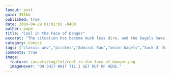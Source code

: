 ```yaml
---
layout: post
guid: 351bd
published: true
date: 2009-04-29 01:01:01 -0400
author: pope
title: "Cool in the Face of Danger"
excerpt: "The situation has become much less dire, and the bagels have been settled. Everything seems to be going well with our new friend the Admiral."
category: Comics
tags: ["classic wnv","pirates","Admiral Rau","onion bagels","Sack O' Bagels","rum","violence"]
comments: true 
image:
  feature: /assets/img/lol/cool_in_the_face_of_danger.png
  imageHover: "OH SHIT WAIT TIL I GET OUT OF HERE."
---
```


